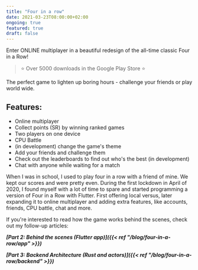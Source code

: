```yaml
---
title: "Four in a row"
date: 2021-03-23T08:00:00+02:00
ongoing: true
featured: true
draft: false
---
```


Enter ONLINE multiplayer in a beautiful redesign of the all-time classic Four in a Row!

> ⭐️ Over 5000 downloads in the Google Play Store ⭐️

<!-- video -->

<!-- TODO download now | play online -->

The perfect game to lighten up boring hours - challenge your friends or play world wide.

## Features:
* Online multiplayer
* Collect points (SR) by winning ranked games
* Two players on one device
* CPU Battle
* (in development) change the game's theme
* Add your friends and challenge them
* Check out the leaderboards to find out who's the best (in development) 
* Chat with anyone while waiting for a match

When I was in school, I used to play four in a row with a friend of mine. We kept our scores and were pretty even. During the first lockdown in April of 2020, I found myself with a lot of time to spare and started programming a version of Four in a Row with Flutter. First offering local versus, later expanding it to online multiplayer and adding extra features, like accounts, friends, CPU battle, chat and more.

If you're interested to read how the game works behind the scenes, check out my follow-up articles:

***[Part 2: Behind the scenes (Flutter app)]({{< ref "/blog/four-in-a-row/app" >}})***

***[Part 3: Backend Architecture (Rust and actors)]({{< ref "/blog/four-in-a-row/backend" >}})***